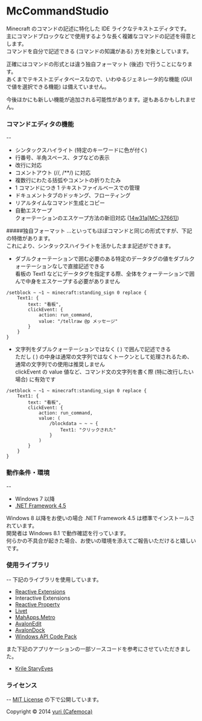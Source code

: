 McCommandStudio
===

Minecraft のコマンドの記述に特化した IDE ライクなテキストエディタです。  
主にコマンドブロックなどで使用するような長く複雑なコマンドの記述を得意とします。  
コマンドを自分で記述できる (コマンドの知識がある) 方を対象としています。  

正確にはコマンドの形式とは違う独自フォーマット (後述) で行うことになります。  
あくまでテキストエディタベースなので、いわゆるジェネレータ的な機能 (GUI で値を選択できる機能) は備えていません。  

今後ほかにも新しい機能が追加される可能性があります。逆もあるかもしれません。  

### コマンドエディタの機能
--
* シンタックスハイライト (特定のキーワードに色が付く)
* 行番号、半角スペース、タブなどの表示
* 改行に対応
* コメントアウト (//, /**/) に対応
* 複数行にわたる括弧やコメントの折りたたみ
* 1 コマンドにつき 1 テキストファイルベースでの管理
* ドキュメントタブのドッキング、フローティング
* リアルタイムなコマンド生成とコピー
* 自動エスケープ  
クォーテーションのエスケープ方法の新旧対応 ([14w31a[MC-37661]](https://bugs.mojang.com/browse/MC-37661))

#####独自フォーマット
…といってもほぼコマンドと同じの形式ですが、下記の特徴があります。  
これにより、シンタックスハイライトを活かしたまま記述ができます。  

* ダブルクォーテーションで囲む必要のある特定のデータタグの値をダブルクォーテーションなしで直接記述できる  
看板の Text1 などにデータタグを指定する際、全体をクォーテーションで囲んで中身をエスケープする必要がありません
``` text
/setblock ~ ~1 ~ minecraft:standing_sign 0 replace {
	Text1: {
		text: "看板",
		clickEvent: {
			action: run_command,
			value: "/tellraw @p メッセージ"
		}
	}
}
```
* 文字列をダブルクォーテーションではなく ( ) で囲んで記述できる  
ただし ( ) の中身は通常の文字列ではなくトークンとして処理されるため、通常の文字列での使用は推奨しません  
clickEvent の value 値など、コマンド文の文字列を書く際 (特に改行したい場合) に有効です
``` text
/setblock ~ ~1 ~ minecraft:standing_sign 0 replace {
	Text1: {
		text: "看板",
		clickEvent: {
			action: run_command,
			value: (
				/blockdata ~ ~ ~ {
					Text1: "クリックされた"
				}
			)
		}
	}
}
```

### 動作条件・環境
--
* Windows 7 以降
* [.NET Framework 4.5](http://www.microsoft.com/ja-jp/download/details.aspx?id=30653)

Windows 8 以降をお使いの場合 .NET Framework 4.5 は標準でインストールされています。  
開発者は Windows 8.1 で動作確認を行っています。  
何らかの不具合が起きた場合、お使いの環境を添えてご報告いただけると嬉しいです。  

### 使用ライブラリ
--
下記のライブラリを使用しています。  

* [Reactive Extensions](http://rx.codeplex.com/)
* Interactive Extensions
* [Reactive Property](http://reactiveproperty.codeplex.com/)
* [Livet](http://ugaya40.net/livet)
* [MahApps.Metro](http://mahapps.com/)
* [AvalonEdit](http://avalonedit.net/)
* [AvalonDock](https://avalondock.codeplex.com/)
* [Windows API Code Pack](http://archive.msdn.microsoft.com/WindowsAPICodePack)

また下記のアプリケーションの一部ソースコードを参考にさせていただきました。

* [Krile StaryEyes](http://krile.starwing.net/)

### ライセンス
--
[MIT License](http://opensource.org/licenses/mit-license.php) の下で公開しています。  

Copyright © 2014 [yuri (Cafemoca)](https://twitter.com/yuri_v3v)  
